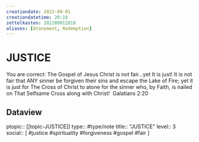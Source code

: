 ```yaml
---
creationdate: 2022-09-01
creationdatetime: 20:18
zettelkasten: 202209012018
aliases: [Atonement, Redemption]
---
```

# JUSTICE 
You are correct: The Gospel of Jesus Christ is not fair…yet It is just! It is not fair that ANY sinner be forgiven their sins and escape the Lake of Fire; yet it is just for The Cross of Christ to atone for the sinner who, by Faith, is nailed on That Selfsame Cross along with Christ! 
Galatians 2:20


## Dataview
ptopic:: [[topic-JUSTICE]]
type:: #type/note
title:: "JUSTICE"
level:: 3
social:: [ #justice #spirituality #forgiveness #gospel #fair ]